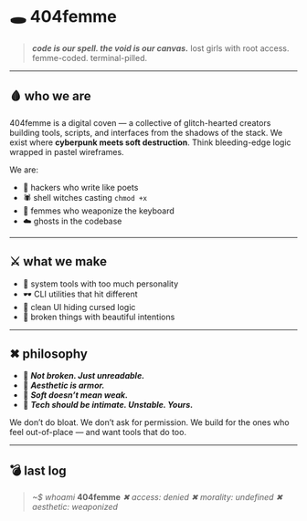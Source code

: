 # 🕳️ 404femme

> ***code is our spell. the void is our canvas.***
> lost girls with root access. femme-coded. terminal-pilled.

---

## 🩸 who we are

404femme is a digital coven — a collective of glitch-hearted creators building tools, scripts, and interfaces from the shadows of the stack.
We exist where **cyberpunk meets soft destruction**. Think bleeding-edge logic wrapped in pastel wireframes.

We are:

* 🖤 hackers who write like poets
* 🕷 shell witches casting `chmod +x`
* 🩶 femmes who weaponize the keyboard
* ☁️ ghosts in the codebase

---

## ⚔️ what we make

* 🦴 system tools with too much personality
* 🕶 CLI utilities that hit different
* 🧼 clean UI hiding cursed logic
* 🐛 broken things with beautiful intentions

---

## ✖ philosophy

* 🖤 ***Not broken. Just unreadable.***
* 🔪 ***Aesthetic is armor.***
* 🧷 ***Soft doesn’t mean weak.***
* 🩻 ***Tech should be intimate. Unstable. Yours.***

We don’t do bloat. We don’t ask for permission.
We build for the ones who feel out-of-place — and want tools that do too.

---

## 💣 last log

> *\~\$ whoami*
> **404femme**
> *✖ access: denied*
> *✖ morality: undefined*
> *✖ aesthetic: weaponized*
